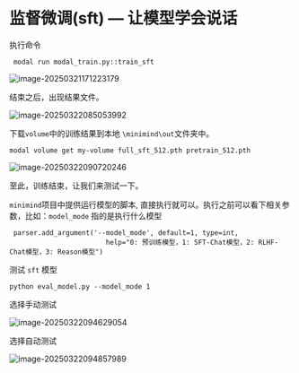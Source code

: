 # 监督微调(sft) — 让模型学会说话

执行命令

```
 modal run modal_train.py::train_sft
```

![image-20250321171223179](https://for-note.oss-cn-shanghai.aliyuncs.com/img/image-20250321171223179.png)

结束之后，出现结果文件。

![image-20250322085053992](https://for-note.oss-cn-shanghai.aliyuncs.com/img/image-20250322085053992.png)



下载`volume`中的训练结果到本地 `\minimind\out`文件夹中。

```
modal volume get my-volume full_sft_512.pth pretrain_512.pth
```

![image-20250322090720246](https://for-note.oss-cn-shanghai.aliyuncs.com/img/image-20250322090720246.png)

至此，训练结束，让我们来测试一下。

`minimind`项目中提供运行模型的脚本, 直接执行就可以。执行之前可以看下相关参数，比如：`model_mode` 指的是执行什么模型

```
 parser.add_argument('--model_mode', default=1, type=int,
                        help="0: 预训练模型，1: SFT-Chat模型，2: RLHF-Chat模型，3: Reason模型")
```


测试 `sft` 模型

```
python eval_model.py --model_mode 1
```



选择手动测试

![image-20250322094629054](https://for-note.oss-cn-shanghai.aliyuncs.com/img/image-20250322094629054.png)

 选择自动测试 

![image-20250322094857989](https://for-note.oss-cn-shanghai.aliyuncs.com/img/image-20250322094857989.png)

